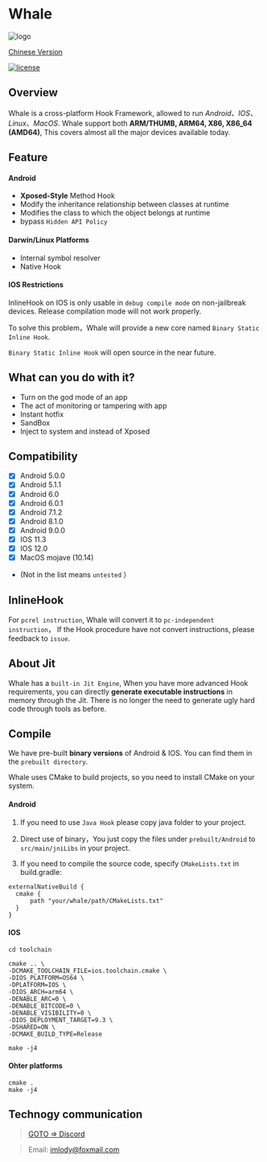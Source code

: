 # Whale
![logo][0]

[Chinese Version](https://github.com/asLody/whale/blob/master/README.zh-CN.md)

[![license](http://img.shields.io/badge/license-Apache2.0-brightgreen.svg?style=flat)](https://github.com/alibaba/atlas/blob/master/LICENSE)
## Overview
Whale is a cross-platform Hook Framework, allowed to run *Android、IOS、Linux、MacOS*.
Whale support both **ARM/THUMB, ARM64, X86, X86_64 (AMD64)**, This covers almost all the major devices available today.

## Feature
#### Android
* **Xposed-Style** Method Hook
* Modify the inheritance relationship between classes at runtime
* Modifies the class to which the object belongs at runtime
* bypass `Hidden API Policy`

#### Darwin/Linux Platforms
* Internal symbol resolver
* Native Hook

#### IOS Restrictions
InlineHook on IOS is only usable in `debug compile mode` on non-jailbreak devices.
Release compilation mode will not work properly.

To solve this problem，Whale will provide a new core named `Binary Static Inline Hook`.

`Binary Static Inline Hook` will open source in the near future.


## What can you do with it?
* Turn on the god mode of an app
* The act of monitoring or tampering with app
* Instant hotfix
* SandBox
* Inject to system and instead of Xposed

## Compatibility
- [x] Android 5.0.0
- [x] Android 5.1.1
- [x] Android 6.0
- [x] Android 6.0.1
- [x] Android 7.1.2
- [x] Android 8.1.0
- [x] Android 9.0.0
- [x] IOS 11.3
- [x] IOS 12.0
- [x] MacOS mojave (10.14)
- (Not in the list means `untested` ）

## InlineHook
For `pcrel instruction`, Whale will convert it to `pc-independent instruction`，
If the Hook procedure have not convert instructions, please feedback to ` issue `.

## About Jit
Whale has a `built-in Jit Engine`, When you have more advanced Hook requirements, you can directly **generate executable instructions** in memory through the Jit.
There is no longer the need to generate ugly hard code through tools as before.

## Compile
We have pre-built **binary versions** of Android & IOS. You can find them in the `prebuilt directory`.

Whale uses CMake to build projects, so you need to install CMake on your system.

#### Android
1. If you need to use ` Java Hook ` please copy java folder to your project.

2. Direct use of binary，You just copy the files under `prebuilt/Android` to `src/main/jniLibs` in your project.

3. If you need to compile the source code, specify `CMakeLists.txt` in build.gradle:
```
externalNativeBuild {
  cmake {
      path "your/whale/path/CMakeLists.txt"
  }
}
```

#### IOS
```
cd toolchain

cmake .. \
-DCMAKE_TOOLCHAIN_FILE=ios.toolchain.cmake \
-DIOS_PLATFORM=OS64 \
-DPLATFORM=IOS \
-DIOS_ARCH=arm64 \
-DENABLE_ARC=0 \
-DENABLE_BITCODE=0 \
-DENABLE_VISIBILITY=0 \
-DIOS_DEPLOYMENT_TARGET=9.3 \
-DSHARED=ON \
-DCMAKE_BUILD_TYPE=Release

make -j4
```

#### Ohter platforms
```
cmake .
make -j4
```

## Technogy communication
> [GOTO => Discord](https://discord.gg/j2Cdy2g)

> Email: imlody@foxmail.com


[0]: https://github.com/asLody/whale/blob/master/LOGO.png?raw=true
